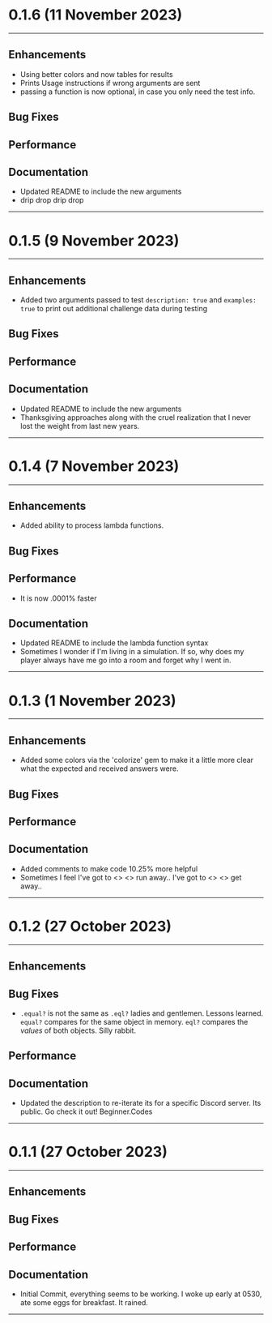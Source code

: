 # 0.1.6 (11 November 2023)

---

## Enhancements

- Using better colors and now tables for results
- Prints Usage instructions if wrong arguments are sent
- passing a function is now optional, in case you only need the test info.

## Bug Fixes

## Performance

## Documentation

- Updated README to include the new arguments
- drip drop drip drop

---
# 0.1.5 (9 November 2023)

---

## Enhancements

- Added two arguments passed to test `description: true` and `examples: true` to print out additional challenge data during testing

## Bug Fixes

## Performance

## Documentation

- Updated README to include the new arguments
- Thanksgiving approaches along with the cruel realization that I never lost the weight from last new years.

---

# 0.1.4 (7 November 2023)

---

## Enhancements

- Added ability to process lambda functions. 

## Bug Fixes

## Performance

- It is now .0001% faster

## Documentation

- Updated README to include the lambda function syntax
- Sometimes I wonder if I'm living in a simulation. If so, why does my player always have me go into a room and forget why I went in.

---

# 0.1.3 (1 November 2023)

---

## Enhancements

- Added some colors via the 'colorize' gem to make it a little more clear what the expected and received answers were.

## Bug Fixes

## Performance

## Documentation

- Added comments to make code 10.25% more helpful
- Sometimes I feel I've got to <> <> run away.. I've got to <> <> get away..

---

# 0.1.2 (27 October 2023)

---

## Enhancements

## Bug Fixes

- `.equal?` is not the same as `.eql?` ladies and gentlemen. Lessons learned. `equal?` compares for the same object in memory. `eql?` compares the *values* of both objects. Silly rabbit.
## Performance

## Documentation

- Updated the description to re-iterate its for a specific Discord server. Its public. Go check it out! Beginner.Codes

---

# 0.1.1 (27 October 2023)

---

## Enhancements

## Bug Fixes

## Performance

## Documentation
 
- Initial Commit, everything seems to be working. I woke up early at 0530, ate some eggs for breakfast. It rained.

---